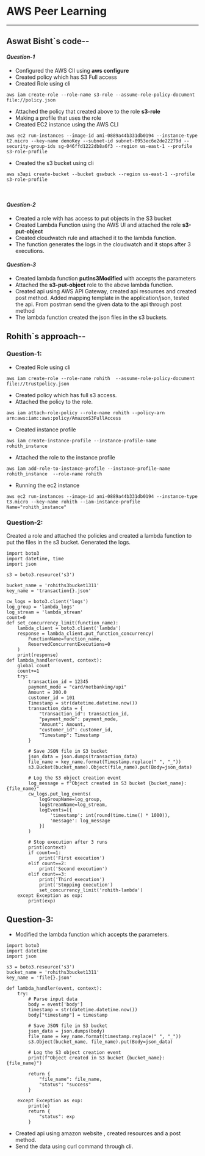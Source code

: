 # AWS Peer Learning
<hr>

## Aswat Bisht`s code--
#### _Question-1_
* Configured the AWS ClI using **aws configure**
* Created policy which has S3 Full access <br>
* Created Role using cli <br>

```
aws iam create-role --role-name s3-role --assume-role-policy-document file://policy.json
```

* Attached the policy that created above to the role **s3-role** <br>
* Making a profile that uses the role <br>
* Created EC2 instance using the AWS CLI <br>

```
aws ec2 run-instances --image-id ami-0889a44b331db0194 --instance-type t2.micro --key-name demoKey --subnet-id subnet-0953ec6e2de22279d --security-group-ids sg-046ffd1222db8a6f3 --region us-east-1 --profile s3-role-profile
```

* Created the s3 bucket using cli <br>
```
aws s3api create-bucket --bucket gswbuck --region us-east-1 --profile s3-role-profile
```
<br>

#### _Question-2_

* Created a role with has access to put objects in the S3 bucket <br>
* Created Lambda Function using the AWS UI and attached the role **s3-put-object** <br>
* Created cloudwatch rule and attached it to the lambda function.
* The function generates the logs in the cloudwatch and it stops after 3 executions.

#### _Question-3_

* Created lambda function **putlns3Modified**  with accepts the parameters<br>
* Attached the **s3-put-object** role to the above lambda function. <br>
* Created api using AWS API Gateway, created api resources and created post method. Added mapping template in the application/json, tested the api. From postman send the given data to the api through post method
* The lambda function created the json files in the s3 buckets. <br>


## Rohith`s approach-- <br>

### Question-1: <br>
* Created Role using cli <br>
```
aws iam create-role --role-name rohith  --assume-role-policy-document file://trustpolicy.json
```
* Created policy which has full s3 access. <br>
* Attached the policy to the role. <br>
```
aws iam attach-role-policy --role-name rohith --policy-arn arn:aws:iam::aws:policy/AmazonS3FullAccess
```
* Created instance profile <br>
```
aws iam create-instance-profile --instance-profile-name rohith_instance
```
* Attached the role to the instance profile <br>
```
aws iam add-role-to-instance-profile --instance-profile-name rohith_instance  --role-name rohith 
```

* Running the ec2 instance <br>
```
aws ec2 run-instances --image-id ami-0889a44b331db0194 --instance-type t3.micro --key-name rohith --iam-instance-profile Name="rohith_instance"
```
### Question-2:
Created a role and attached the policies and created a lambda function to put the files in the s3 bucket.
Generated the logs. <br>

```
import boto3
import datetime, time
import json

s3 = boto3.resource('s3')

bucket_name = 'rohiths3bucket1311'
key_name = 'transaction{}.json'

cw_logs = boto3.client('logs')
log_group = 'lambda_logs'
log_stream = 'lambda_stream'
count=0
def set_concurrency_limit(function_name):
    lambda_client = boto3.client('lambda')
    response = lambda_client.put_function_concurrency(
        FunctionName=function_name,
        ReservedConcurrentExecutions=0
    )
    print(response)
def lambda_handler(event, context):
    global count
    count+=1
    try:
        transaction_id = 12345
        payment_mode = "card/netbanking/upi"
        Amount = 200.0
        customer_id = 101
        Timestamp = str(datetime.datetime.now())
        transaction_data = {
            "transaction_id": transaction_id,
            "payment_mode": payment_mode,
            "Amount": Amount,
            "customer_id": customer_id,
            "Timestamp": Timestamp
        }
        
        # Save JSON file in S3 bucket
        json_data = json.dumps(transaction_data)
        file_name = key_name.format(Timestamp.replace(" ", "_"))
        s3.Bucket(bucket_name).Object(file_name).put(Body=json_data)
        
        # Log the S3 object creation event
        log_message = f"Object created in S3 bucket {bucket_name}: {file_name}"
        cw_logs.put_log_events(
            logGroupName=log_group,
            logStreamName=log_stream,
            logEvents=[{
                'timestamp': int(round(time.time() * 1000)),
                'message': log_message
            }]
        )
        
        # Stop execution after 3 runs
        print(context)
        if count==1:
            print('First execution')
        elif count==2:
            print('Second execution')
        elif count==3:
            print('Third execution')
            print('Stopping execution')
            set_concurrency_limit('rohith-lambda')
    except Exception as exp:
        print(exp)
```
 
 ## Question-3: <br>
* Modified the lambda function which accepts the parameters.
```
import boto3
import datetime
import json

s3 = boto3.resource('s3')
bucket_name = 'rohiths3bucket1311'
key_name = 'file{}.json'

def lambda_handler(event, context):
    try:
        # Parse input data
        body = event['body']
        timestamp = str(datetime.datetime.now())
        body["timestamp"] = timestamp
        
        # Save JSON file in S3 bucket
        json_data = json.dumps(body)
        file_name = key_name.format(timestamp.replace(" ", "_"))
        s3.Object(bucket_name, file_name).put(Body=json_data)

        # Log the S3 object creation event
        print(f"Object created in S3 bucket {bucket_name}: {file_name}")

        return {
            "file_name": file_name,
            "status": "success"
        }

    except Exception as exp:
        print(e)
        return {
            "status": exp
        }
```

* Created api using amazon website , created resources and a post method.<br>
* Send the data using curl command through cli.
